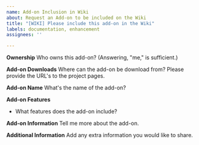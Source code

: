 ```yaml
---
name: Add-on Inclusion in Wiki
about: Request an Add-on to be included on the Wiki
title: "[WIKI] Please include this add-on in the Wiki"
labels: documentation, enhancement
assignees: ''

---
```


**Ownership**
Who owns this add-on? (Answering, "me," is sufficient.)

**Add-on Downloads**
Where can the add-on be download from? Please provide the URL's to the project pages.

**Add-on Name**
What's the name of the add-on?

**Add-on Features**
- What features does the add-on include?

**Add-on Information**
Tell me more about the add-on.

**Additional Information**
Add any extra information you would like to share.
